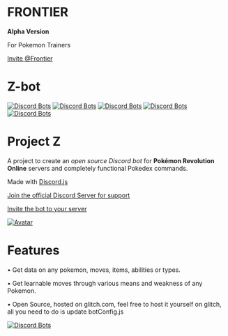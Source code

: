 # FRONTIER
**Alpha Version**

For Pokemon Trainers

[Invite @Frontier](https://discord.com/api/oauth2/authorize?client_id=1131534670404788295&permissions=26932331150400&scope=bot)

# Z-bot
[![Discord Bots](https://discordbots.org/api/widget/status/405365319901904899.svg)](https://discordbots.org/bot/405365319901904899)
[![Discord Bots](https://discordbots.org/api/widget/servers/405365319901904899.svg)](https://discordbots.org/bot/405365319901904899)
[![Discord Bots](https://discordbots.org/api/widget/upvotes/405365319901904899.svg)](https://discordbots.org/bot/405365319901904899)
[![Discord Bots](https://discordbots.org/api/widget/lib/405365319901904899.svg)](https://discordbots.org/bot/405365319901904899)
[![Discord Bots](https://discordbots.org/api/widget/owner/405365319901904899.svg)](https://discordbots.org/bot/405365319901904899)

# Project Z
A project to create an *open source Discord bot* for **Pokémon Revolution Online** servers and completely functional Pokedex commands.

Made with [Discord.js](https://github.com/discordjs/discord.js)

[Join the official Discord Server for support](https://discord.gg/PMXCpFC)

[Invite the bot to your server](https://discordapp.com/oauth2/authorize?&client_id=405365319901904899&scope=bot&permissions=26932331150400)

[![Avatar](https://cdn.discordapp.com/avatars/405365319901904899/c961f321de623baaf7b5e89fffe427a8.png?size=2048)]()

# Features

• Get data on any pokemon, moves, items, abilities or types.

• Get learnable moves through various means and weakness of any Pokemon.

• Open Source, hosted on glitch.com, feel free to host it yourself on glitch, all you need to do is update botConfig.js

[![Discord Bots](https://discordbots.org/api/widget/405365319901904899.svg)](https://discordbots.org/bot/405365319901904899)